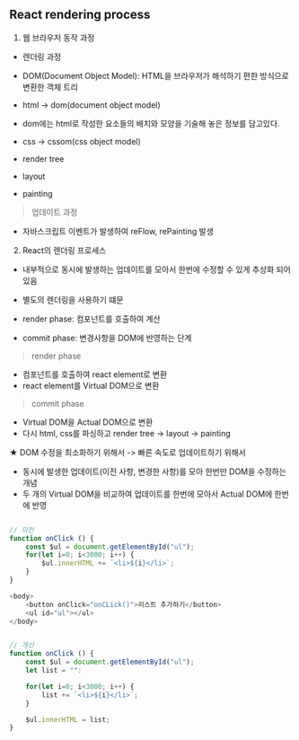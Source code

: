 ## React rendering process

1. 웹 브라우저 동작 과정

- 렌더링 과정

- DOM(Document Object Model): HTML을 브라우저가 해석하기 편한 방식으로 변환한 객체 트리

- html -> dom(document object model)
- dom에는 html로 작성한 요소들의 배치와 모양을 기술해 놓은 정보를 담고있다.

- css -> cssom(css object model)

- render tree

- layout

- painting

> 업데이트 과정
- 자바스크립트 이벤트가 발생하여 reFlow, rePainting 발생


2. React의 렌더링 프로세스

- 내부적으로 동시에 발생하는 업데이트를 모아서 한번에 수정할 수 있게 추상화 되어있음

- 별도의 렌더링을 사용하기 떄문

- render phase: 컴포넌트를 호출하여 계산
- commit phase: 변경사항을 DOM에 반영하는 단계

> render phase
- 컴포넌트를 호출하여 react element로 변환
- react element를 Virtual DOM으로 변환

> commit phase
- Virtual DOM을 Actual DOM으로 변환
- 다시 html, css를 파싱하고 render tree -> layout -> painting

★ DOM 수정을 최소화하기 위해서 -> 빠른 속도로 업데이트하기 위해서
- 동시에 발생한 업데이트(이전 사항, 변경한 사항)를 모아 한번만 DOM을 수정하는 개념
- 두 개의 Virtual DOM을 비교하여 업데이트를 한번에 모아서 Actual DOM에 한번에 반영

```javascript

// 이전
function onClick () {
    const $ul = document.getElementById("ul");
    for(let i=0; i<3000; i++) {
        $ul.innerHTML += `<li>${i}</li>`;
    }
}

<body>
    <button onClick="onCLick()">리스트 추가하기</button>
    <ul id="ul"></ul>
</body>


// 개선
function onClick () {
    const $ul = document.getElementById("ul");
    let list = "":

    for(let i=0; i<3000; i++) {
        list += `<li>${i}</li>`;
    }

    $ul.innerHTML = list;
}
```